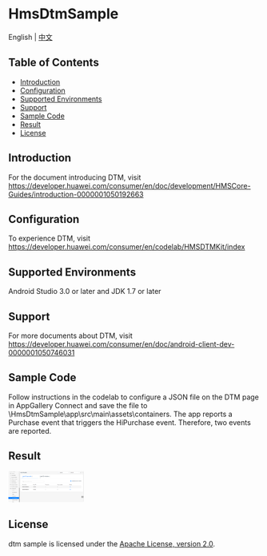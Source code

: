 # HmsDtmSample

English | [中文](https://github.com/HMS-Core/hms-dtm-demo-android-studio/blob/master/README_ZH.md)

## Table of Contents

 * [Introduction](#introduction)
 * [Configuration ](#configuration )
 * [Supported Environments](#supported-environments)
 * [Support](#support)
 * [Sample Code](#sample-code)
 * [Result](#Result)
 * [License](#license)


## Introduction
For the document introducing DTM, visit https://developer.huawei.com/consumer/en/doc/development/HMSCore-Guides/introduction-0000001050192663


## Configuration
To experience DTM, visit https://developer.huawei.com/consumer/en/codelab/HMSDTMKit/index

## Supported Environments
Android Studio 3.0 or later and JDK 1.7 or later

## Support
For more documents about DTM, visit https://developer.huawei.com/consumer/en/doc/android-client-dev-0000001050746031

## Sample Code
Follow instructions in the codelab to configure a JSON file on the DTM page in AppGallery Connect and save the file to \HmsDtmSample\app\src\main\assets\containers\.
The app reports a Purchase event that triggers the HiPurchase event. Therefore, two events are reported.

## Result
   <img src="result_1.png" width = 30% height = 30%>

## License
dtm sample is licensed under the [Apache License, version 2.0](http://www.apache.org/licenses/LICENSE-2.0).
